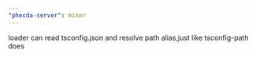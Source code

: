 ```yaml
---
"phecda-server": minor
---
```


loader can read tsconfig.json and resolve path alias,just like tsconfig-path does

